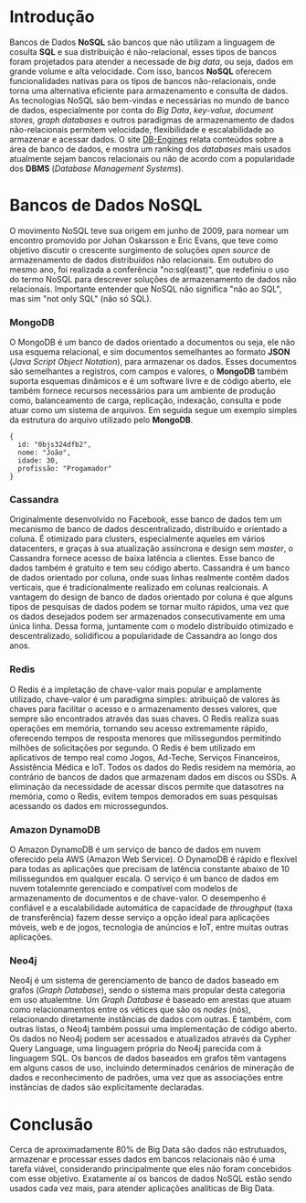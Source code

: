 # Introdução
Bancos de Dados **NoSQL** são bancos que não utilizam a linguagem de cosulta **SQL** e sua distribuição é não-relacional,
esses tipos de bancos foram projetados para atender a necessade de *big data*, ou seja, dados em grande volume e
alta velocidade. Com isso, bancos **NoSQL** oferecem funcionalidades nativas para os tipos de bancos não-relacionais,
onde torna uma alternativa eficiente para armazenamento e consulta de dados. As tecnologias NoSQL são bem-vindas e
necessárias no mundo de banco de dados, especialmente por conta do *Big Data*, *key-value, document stores, graph databases* e outros paradigmas de armazenamento de dados não-relacionais permitem velocidade, flexibilidade e escalabilidade ao armazenar e acessar dados.
O site [DB-Engines](https://db-engines.com/en/ranking) relata conteúdos sobre a área de banco de dados, e mostra
um ranking dos *databases* mais usados atualmente sejam bancos relacionais ou não de acordo com a popularidade dos
**DBMS** (*Database Management Systems*).

# Bancos de Dados NoSQL
O movimento NoSQL teve sua origem em junho de 2009, para nomear um encontro promovido por Johan Oskarsson e Eric
Evans, que teve como objetivo discutir o crescente surgimento de soluções *open source* de armazenamento de dados
distribuídos não relacionais. Em outubro do mesmo ano, foi realizada a conferência "no:sql(east)", que redefiniu
o uso do termo NoSQL para descrever soluções de armazenamento de dados não relacionais. Importante entender que
NoSQL não significa "não ao SQL", mas sim "not only SQL" (não só SQL).

### MongoDB
O MongoDB é um banco de dados orientado a documentos ou seja, ele não usa esquema relacional, e sim documentos semelhantes ao formato **JSON** (*Java Script Object Notation*), para armazenar os dados. Esses documentos são
semelhantes a registros, com campos e valores, o **MongoDB** também suporta esquemas dinâmicos e é um software livre
e de código aberto, ele também fornece recursos necessários para um ambiente de produção como, balanceamento de
carga, replicação, indexação, consulta e pode atuar como um sistema de arquivos. Em seguida segue um exemplo
simples da estrutura do arquivo utilizado pelo **MongoDB**.
```
{
  id: "0bjs324dfb2",
  nome: "João",
  idade: 30,
  profissão: "Progamador"
}
```
### Cassandra
Originalmente desenvolvido no Facebook, esse banco de dados tem um mecanismo de banco de dados descentralizado,
distribuído e orientado a coluna. É otimizado para clusters, especialmente aqueles em vários datacenters, e graças
à sua atualização assíncrona e design sem *master*, o Cassandra fornece acesso de baixa latência a clientes. Esse
banco de dados também é gratuito e tem seu código aberto.
Cassandra é um banco de dados orientado por coluna, onde suas linhas realmente contêm dados verticais, que é tradicionalmente realizado em colunas realcionais. A vantagem do design de banco de dados orientado por coluna
é que alguns tipos de pesquisas de dados podem se tornar muito rápidos, uma vez que os dados desejados podem ser
armazenados consecutivamente em uma única linha. Dessa forma, juntamente com o modelo distribuído otimizado e
descentralizado, solidificou a popularidade de Cassandra ao longo dos anos.

### Redis
O Redis é a impletação de chave-valor mais popular e amplamente utilizado, chave-valor é um paradigma simples:
atribuiçaõ de valores às chaves para facilitar o acesso e o armazenamento desses valores, que sempre são encontrados através das suas chaves. O Redis realiza suas operações em memória, tornando seu acesso extremamente
rápido, oferecendo tempos de resposta menores que milissegundos permitindo milhões de solicitações por segundo. O
Redis é bem utilizado em aplicativos de tempo real como Jogos, Ad-Teche, Serviços Financeiros, Assistência Médica
e IoT.
Todos os dados do Redis residem na memória, ao contrário de bancos de dados que armazenam dados em discos ou SSDs. A eliminação da necessidade de acessar discos permite que datasotres na memória, como o Redis, evitem
tempos demorados em suas pesquisas acessando os dados em microssegundos.

### Amazon DynamoDB
O Amazon DynamoDB é um serviço de banco de dados em nuvem oferecido pela AWS (Amazon Web Service). O DynamoDB é
rápido e flexível para todas as aplicações que precisam de latência constante abaixo de 10 milissegundos em
qualquer escala. O serviço é um banco de dados em nuvem totalemnte gerenciado e compatível com modelos de armazenamento de documentos e de chave-valor. O desempenho é confiável e a escalabilidade automática de capacidade de *throughput* (taxa de transferência) fazem desse serviço a opção ideal para aplicações móveis, web e de jogos, tecnologia
de anúncios e IoT, entre muitas outras aplicações.

### Neo4j
Neo4j é um sistema de gerenciamento de banco de dados baseado em grafos (*Graph Database*), sendo o sistema mais
propular desta categoria em uso atualemtne. Um *Graph Database* é baseado em arestas que atuam como relacionamentos entre os vétices que são os *nodes* (nós), relacionando diretamente instâncias de dados com outras. E também, com outras listas, o Neo4j também possui uma implementação de código aberto. Os dados no Neo4j
podem ser acessados e atualizados através da Cypher Query Language, uma linguagem própria do Neo4j parecida com
à linguagem SQL.
Os bancos de dados baseados em grafos têm vantagens em alguns casos de uso, incluindo determinados cenários de
mineração de dados e reconhecimento de padrões, uma vez que as associações entre instâncias de dados são explicitamente declaradas.

# Conclusão
Cerca de aproximadamente 80% de Big Data são dados não estrutuados, armazenar e processar esses dados em bancos
relacionais não é uma tarefa viável, considerando principalmente que eles não foram concebidos com esse objetivo.
Exatamente aí os bancos de dados NoSQL estão sendo usados cada vez mais, para atender aplicações analíticas de Big Data.
